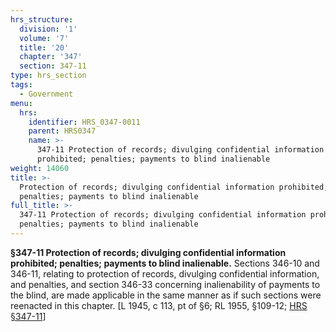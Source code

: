 ```yaml
---
hrs_structure:
  division: '1'
  volume: '7'
  title: '20'
  chapter: '347'
  section: 347-11
type: hrs_section
tags:
  - Government
menu:
  hrs:
    identifier: HRS_0347-0011
    parent: HRS0347
    name: >-
      347-11 Protection of records; divulging confidential information
      prohibited; penalties; payments to blind inalienable
weight: 14060
title: >-
  Protection of records; divulging confidential information prohibited;
  penalties; payments to blind inalienable
full_title: >-
  347-11 Protection of records; divulging confidential information prohibited;
  penalties; payments to blind inalienable
---
```

**§347-11 Protection of records; divulging confidential information prohibited; penalties; payments to blind inalienable.** Sections 346-10 and 346-11, relating to protection of records, divulging confidential information, and penalties, and section 346-33 concerning inalienability of payments to the blind, are made applicable in the same manner as if such sections were reenacted in this chapter. [L 1945, c 113, pt of §6; RL 1955, §109-12; [HRS §347-11](/title-20/chapter-347/section-347-11/)]